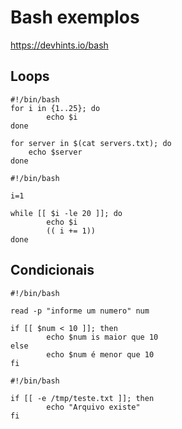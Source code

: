 # Bash exemplos

<https://devhints.io/bash>

## Loops
```
#!/bin/bash
for i in {1..25}; do
        echo $i
done
```

```
for server in $(cat servers.txt); do
    echo $server
done
```

```
#!/bin/bash

i=1

while [[ $i -le 20 ]]; do
        echo $i
        (( i += 1))
done
```

## Condicionais
```
#!/bin/bash

read -p "informe um numero" num

if [[ $num < 10 ]]; then
        echo $num is maior que 10
else
        echo $num é menor que 10
fi
```

```
#!/bin/bash

if [[ -e /tmp/teste.txt ]]; then
        echo "Arquivo existe"
fi
```
